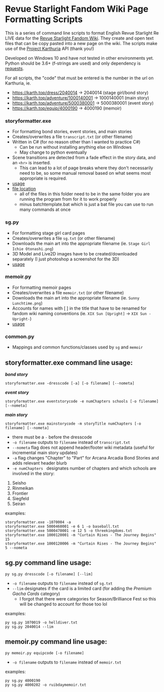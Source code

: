 # Revue Starlight Fandom Wiki Page Formatting Scripts

This is a series of command line scripts to format English Revue Starlight Re LIVE data for the [Revue Starlight Fandom Wiki](https://revuestarlight.fandom.com/wiki/Revue_Starlight_Wiki). They create and open text files that can be copy pasted into a new page on the wiki. The scripts make use of the [Project Karthuria](http://karth.top) API (thank you!)

Developed on Windows 10 and have not tested in other environments yet. Python should be 3.6+ (f-strings are used) and only dependency is [requests](https://docs.python-requests.org/en/latest/user/install/#install).

For all scripts, the "code" that must be entered is the number in the url on Karthuria, ie. 
* https://karth.top/dress/2040014 -> 2040014 (stage girl/bond story)
* https://karth.top/adventure/1000140001 -> 1000140001 (main story)
* https://karth.top/adventure/5000380001 -> 5000380001 (event story)
* https://karth.top/equip/4000190 -> 4000190 (memoir)

### storyformatter.exe
* For formatting bond stories, event stories, and main stories
* Creates/overwrites a file `transcript.txt` (or other filename)
* Written in C# (for no reason other than I wanted to practice C#)
  * Can be run without installing anything else on Windows
  * May change to python eventually
* Scene transitions are detected from a fade effect in the story data, and an `<hr>` is inserted.
  * This can lead to a lot of page breaks where they don't necessarily need to be, so some manual removal based on what seems most appropriate is required.
* [usage](#storyformatter.exe-command-line-usage)
* [file location](storyformatter/bin/Debug/netcoreapp3.1)
  * all of the files in this folder need to be in the same folder you are running the program from for it to work properly
  * minus batchtemplate.bat which is just a bat file you can use to run many commands at once

### sg.py
* For formatting stage girl card pages
* Creates/overwrites a file `sg.txt` (or other filename)
* Downloads the main art into the appropriate filename (ie. `Stage Girl Ichie Otonashi.png`)
* 3D Model and Live2D images have to be created/downloaded separately (I just photoshop a screenshot for the 3D)
* [usage](#sg.py-command-line-usage)

### memoir.py
* For formatting memoir pages
* Creates/overwrites a file `memoir.txt` (or other filename)
* Downloads the main art into the appropriate filename (ie. `Sunny Lunchtime.png`)
* Accounts for names with [ ] in the title that have to be renamed for fandom wiki naming conventions (ie. `XIX Sun [Upright]` -> `XIX Sun -Upright-`)
* [usage](#memoir.py-command-line-usage)

### common.py
* Mappings and common functions/classes used by `sg` and `memoir`

## storyformatter.exe command line usage:
***bond story***
```
storyformatter.exe -dresscode [-a] [-o filename] [--nometa]
```
***event story***
```
storyformatter.exe eventstorycode -e numChapters schools [-o filename] [--nometa]
```
***main story***
```
storyformatter.exe mainstorycode -m storyTitle numChapters [-o filename] [--nometa]
```
* there must be a `-` before the dresscode
* `-o filename` outputs to `filename` instead of `transcript.txt`
* `--nometa` flag does not append header/footer wiki metadata (useful for incremental main story updates)
* `-a` flag changes "Chapter" to "Part" for Arcana Arcadia Bond Stories and adds relevant header blurb
* `-e numChapters ` designates number of chapters and which schools are involved in the story:
1. Seisho
2. Rinmeikan
3. Frontier
4. Siegfeld
5. Seiran

examples:
```
storyformatter.exe -1070004 -a
storyformatter.exe 5000460001 -e 6 1 -o baseball.txt
storyformatter.exe 5000470001 -e 12 5 -o threekingdoms.txt
storyformatter.exe 1000120001 -m "Curtain Rises - The Journey Begins" 15
storyformatter.exe 1000120006 -m "Curtain Rises - The Journey Begins" 5 --nometa
```
## sg.py command line usage:
```
py sg.py dresscode [-o filename] [--lim]
```
* `-o filename` outputs to `filename` instead of `sg.txt`
* `--lim` designates if the card is a limited card (for adding the *Premium Gacha Cards* category)
  * I forgot that there were categories for Season/Brilliance Fest so this will be changed to account for those too lol

examples:
```
py sg.py 1070019 -o helldiver.txt
py sg.py 2040014 --lim
```

## memoir.py command line usage:
```
py memoir.py equipcode [-o filename]
```
* `-o filename` outputs to `filename` instead of `memoir.txt`

examples:
```
py sg.py 4000190
py sg.py 4000202 -o ruibdaymemoir.txt
```
